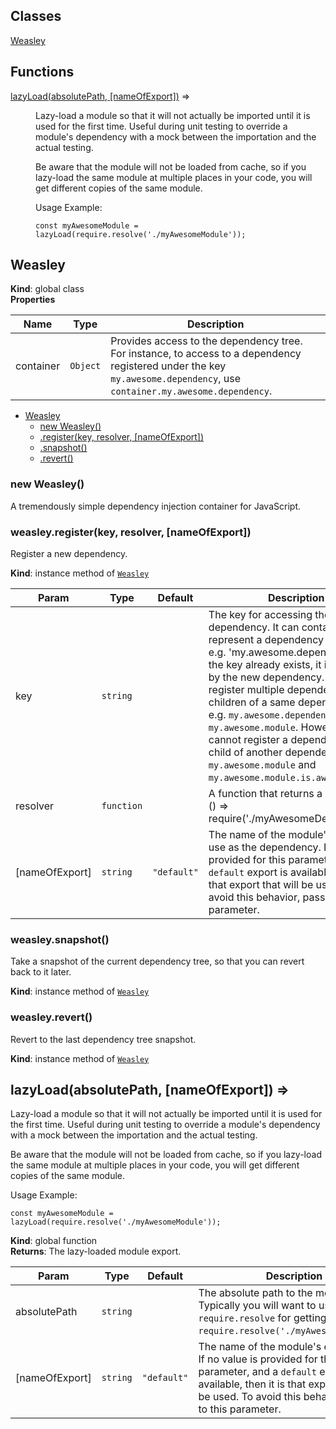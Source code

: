 ## Classes

<dl>
<dt><a href="#Weasley">Weasley</a></dt>
<dd></dd>
</dl>

## Functions

<dl>
<dt><a href="#lazyLoad">lazyLoad(absolutePath, [nameOfExport])</a> ⇒</dt>
<dd><p>Lazy-load a module so that it will not actually be imported until it is used for the first time.
Useful during unit testing to override a module&#39;s dependency with a mock between the importation
and the actual testing.</p>
<p>Be aware that the module will not be loaded from cache, so if you lazy-load the same module at
multiple places in your code, you will get different copies of the same module.</p>
<p>Usage Example:</p>
<pre><code>const myAwesomeModule = lazyLoad(require.resolve(&#39;./myAwesomeModule&#39;));
</code></pre></dd>
</dl>

<a name="Weasley"></a>

## Weasley
**Kind**: global class  
**Properties**

| Name | Type | Description |
| --- | --- | --- |
| container | <code>Object</code> | Provides access to the dependency tree. For instance, to access                                to a dependency registered under the key `my.awesome.dependency`,                                use `container.my.awesome.dependency`. |


* [Weasley](#Weasley)
    * [new Weasley()](#new_Weasley_new)
    * [.register(key, resolver, [nameOfExport])](#Weasley+register)
    * [.snapshot()](#Weasley+snapshot)
    * [.revert()](#Weasley+revert)

<a name="new_Weasley_new"></a>

### new Weasley()
A tremendously simple dependency injection container for JavaScript.

<a name="Weasley+register"></a>

### weasley.register(key, resolver, [nameOfExport])
Register a new dependency.

**Kind**: instance method of <code>[Weasley](#Weasley)</code>  

| Param | Type | Default | Description |
| --- | --- | --- | --- |
| key | <code>string</code> |  | The key for accessing the dependency. It can contain dots to represent a                       dependency hierarchy, e.g. 'my.awesome.dependency'.                       If the key already exists, it is overriden by the new dependency.                       You may register multiple dependencies as children of a same dependency                       tree, e.g. `my.awesome.dependency` and `my.awesome.module`.                       However, you cannot register a dependency as a child of another                       dependency, e.g. `my.awesome.module` and `my.awesome.module.is.awesome`. |
| resolver | <code>function</code> |  | A function that returns a module,                              e.g. () => require('./myAwesomeDependency'). |
| [nameOfExport] | <code>string</code> | <code>&quot;default&quot;</code> | The name of the module's export to use as the                                          dependency.                                          If no value is provided for this parameter, and a                                          `default` export is available, then it is that                                          export that will be used. To avoid this behavior,                                          pass '*' to this parameter. |

<a name="Weasley+snapshot"></a>

### weasley.snapshot()
Take a snapshot of the current dependency tree, so that you can revert back to it later.

**Kind**: instance method of <code>[Weasley](#Weasley)</code>  
<a name="Weasley+revert"></a>

### weasley.revert()
Revert to the last dependency tree snapshot.

**Kind**: instance method of <code>[Weasley](#Weasley)</code>  
<a name="lazyLoad"></a>

## lazyLoad(absolutePath, [nameOfExport]) ⇒
Lazy-load a module so that it will not actually be imported until it is used for the first time.
Useful during unit testing to override a module's dependency with a mock between the importation
and the actual testing.

Be aware that the module will not be loaded from cache, so if you lazy-load the same module at
multiple places in your code, you will get different copies of the same module.

Usage Example:
```
const myAwesomeModule = lazyLoad(require.resolve('./myAwesomeModule'));
```

**Kind**: global function  
**Returns**: The lazy-loaded module export.  

| Param | Type | Default | Description |
| --- | --- | --- | --- |
| absolutePath | <code>string</code> |  | The absolute path to the module. Typically you will want to use                                `require.resolve` for getting this,                                e.g. `require.resolve('./myAwesomeModule');`. |
| [nameOfExport] | <code>string</code> | <code>&quot;default&quot;</code> | The name of the module's export to use.                                          If no value is provided for this parameter, and a                                          `default` export is available, then it is that                                          export that will be used. To avoid this behavior,                                          pass '*' to this parameter. |

